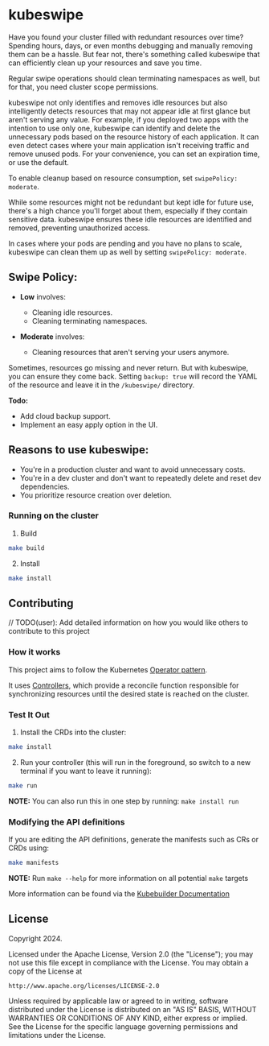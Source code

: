 # kubeswipe

Have you found your cluster filled with redundant resources over time? Spending hours, days, or even months debugging and manually removing them can be a hassle. But fear not, there's something called kubeswipe that can efficiently clean up your resources and save you time.

Regular swipe operations should clean terminating namespaces as well, but for that, you need cluster scope permissions.

kubeswipe not only identifies and removes idle resources but also intelligently detects resources that may not appear idle at first glance but aren't serving any value. For example, if you deployed two apps with the intention to use only one, kubeswipe can identify and delete the unnecessary pods based on the resource history of each application. It can even detect cases where your main application isn't receiving traffic and remove unused pods. For your convenience, you can set an expiration time, or use the default.

To enable cleanup based on resource consumption, set `swipePolicy: moderate`.

While some resources might not be redundant but kept idle for future use, there's a high chance you'll forget about them, especially if they contain sensitive data. kubeswipe ensures these idle resources are identified and removed, preventing unauthorized access.

In cases where your pods are pending and you have no plans to scale, kubeswipe can clean them up as well by setting `swipePolicy: moderate`.

## Swipe Policy:

- **Low** involves:
  - Cleaning idle resources.
  - Cleaning terminating namespaces.

- **Moderate** involves:
  - Cleaning resources that aren't serving your users anymore.

Sometimes, resources go missing and never return. But with kubeswipe, you can ensure they come back. Setting `backup: true` will record the YAML of the resource and leave it in the `/kubeswipe/` directory.

**Todo:** 
- Add cloud backup support.
- Implement an easy apply option in the UI.

## Reasons to use kubeswipe:

- You're in a production cluster and want to avoid unnecessary costs.
- You're in a dev cluster and don't want to repeatedly delete and reset dev dependencies.
- You prioritize resource creation over deletion.


### Running on the cluster


1. Build

```sh
make build
```

2. Install

```sh
make install
```

## Contributing
// TODO(user): Add detailed information on how you would like others to contribute to this project

### How it works
This project aims to follow the Kubernetes [Operator pattern](https://kubernetes.io/docs/concepts/extend-kubernetes/operator/).

It uses [Controllers](https://kubernetes.io/docs/concepts/architecture/controller/),
which provide a reconcile function responsible for synchronizing resources until the desired state is reached on the cluster.

### Test It Out
1. Install the CRDs into the cluster:

```sh
make install
```

2. Run your controller (this will run in the foreground, so switch to a new terminal if you want to leave it running):

```sh
make run
```

**NOTE:** You can also run this in one step by running: `make install run`

### Modifying the API definitions
If you are editing the API definitions, generate the manifests such as CRs or CRDs using:

```sh
make manifests
```

**NOTE:** Run `make --help` for more information on all potential `make` targets

More information can be found via the [Kubebuilder Documentation](https://book.kubebuilder.io/introduction.html)

## License

Copyright 2024.

Licensed under the Apache License, Version 2.0 (the "License");
you may not use this file except in compliance with the License.
You may obtain a copy of the License at

    http://www.apache.org/licenses/LICENSE-2.0

Unless required by applicable law or agreed to in writing, software
distributed under the License is distributed on an "AS IS" BASIS,
WITHOUT WARRANTIES OR CONDITIONS OF ANY KIND, either express or implied.
See the License for the specific language governing permissions and
limitations under the License.

